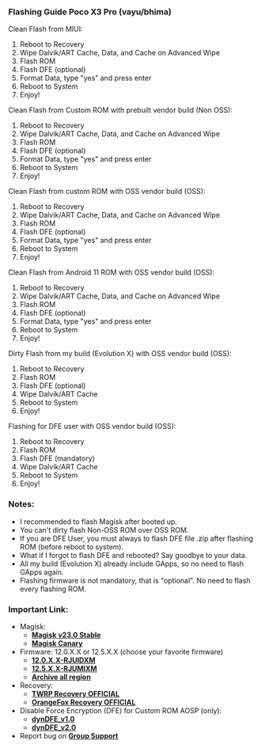 ### Flashing Guide Poco X3 Pro (vayu/bhima)

Clean Flash from MIUI:
1. Reboot to Recovery
2. Wipe Dalvik/ART Cache, Data, and Cache on Advanced Wipe
3. Flash ROM
4. Flash DFE (optional)
5. Format Data, type "yes" and press enter
6. Reboot to System
7. Enjoy!

Clean Flash from Custom ROM with prebuilt vendor build (Non OSS):
1. Reboot to Recovery
2. Wipe Dalvik/ART Cache, Data, and Cache on Advanced Wipe
3. Flash ROM
4. Flash DFE (optional)
5. Format Data, type "yes" and press enter
6. Reboot to System
7. Enjoy!

Clean Flash from custom ROM with OSS vendor build (OSS):
1. Reboot to Recovery
2. Wipe Dalvik/ART Cache, Data, and Cache on Advanced Wipe
3. Flash ROM
4. Flash DFE (optional)
5. Format Data, type "yes" and press enter
6. Reboot to System
7. Enjoy!

Clean Flash from Android 11 ROM with OSS vendor build (OSS):
1. Reboot to Recovery
2. Wipe Dalvik/ART Cache, Data, and Cache on Advanced Wipe
3. Flash ROM
4. Flash DFE (optional)
5. Format Data, type "yes" and press enter
6. Reboot to System
7. Enjoy!

Dirty Flash from my build (Evolution X) with OSS vendor build (OSS):
1. Reboot to Recovery
2. Flash ROM
3. Flash DFE (optional)
4. Wipe Dalvik/ART Cache
5. Reboot to System
6. Enjoy!

Flashing for DFE user with OSS vendor build (OSS):
1. Reboot to Recovery
2. Flash ROM
3. Flash DFE (mandatory)
4. Wipe Dalvik/ART Cache
5. Reboot to System
6. Enjoy!

### Notes:
* I recommended to flash Magisk after booted up.
* You can't dirty flash Non-OSS ROM over OSS ROM.
* If you are DFE User, you must always to flash DFE file .zip after flashing ROM (before reboot to system).
* What if I forgot to flash DFE and rebooted? Say goodbye to your data.
* All my build (Evolution X) already include GApps, so no need to flash GApps again.
* Flashing firmware is not mandatory, that is "optional". No need to flash every flashing ROM.

### Important Link:
* Magisk:
  - [**Magisk v23.0 Stable**](https://github.com/topjohnwu/Magisk/releases/tag/v23.0)
  - [**Magisk Canary**](https://raw.githubusercontent.com/topjohnwu/magisk-files/canary/app-debug.apk)
* Firmware: 12.0.X.X or 12.5.X.X (choose your favorite firmware)
  - [**12.0.X.X-RJUIDXM**](https://sourceforge.net/projects/vayu-repository/files/Firmware/ID/)
  - [**12.5.X.X-RJUMIXM**](https://xiaomifirmwareupdater.com/firmware/vayu/)
  - [**Archive all region**](https://xiaomifirmwareupdater.com/archive/firmware/vayu/)
* Recovery:
  - [**TWRP Recovery OFFICIAL**](https://dl.twrp.me/vayu/)
  - [**OrangeFox Recovery OFFICIAL**](https://orangefox.download/device/vayu)
* Disable Force Encryption (DFE) for Custom ROM AOSP (only):
  - [**dynDFE_v1.0**](https://sourceforge.net/projects/vayu-repository/files/Additional/dynDFE/dynDFE_v1.0_vayu.zip/download)
  - [**dynDFE_v2.0**](https://sourceforge.net/projects/vayu-repository/files/Additional/dynDFE/dynDFE-v2.0_vayu.zip/download)
* Report bug on [**Group Support**](https://t.me/GengKapakVayu)
